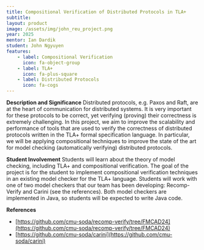 ```yaml
---
title: Compositional Verification of Distributed Protocols in TLA+
subtitle: 
layout: product
image: /assets/img/john_reu_project.png
year: 2025
mentor: Ian Dardik
student: John Ngyuyen
features:
    - label: Compositional Verification
      icon: fa-object-group
    - label: TLA+
      icon: fa-plus-square
    - label: Distributed Protocols
      icon: fa-cogs
---
```


__Description and Significance__
Distributed protocols, e.g. Paxos and Raft, are at the heart of communication for distributed systems. It is very important for these protocols to be correct, yet verifying (proving) their correctness is extremely challenging. In this project, we aim to improve the scalability and performance of tools that are used to verify the correctness of distributed protocols written in the TLA+ formal specification language. In particular, we will be applying compositional techniques to improve the state of the art for model checking (automatically verifying) distributed protocols.

__Student Involvement__
Students will learn about the theory of model checking, including TLA+ and compositional verification. The goal of the project is for the student to implement compositional verification techniques in an existing model checker for the TLA+ language. Students will work with one of two model checkers that our team has been developing: Recomp-Verify and Carini (see the references). Both model checkers are implemented in Java, so students will be expected to write Java code.

__References__
- [https://github.com/cmu-soda/recomp-verify/tree/FMCAD24](https://github.com/cmu-soda/recomp-verify/tree/FMCAD24)
- [https://github.com/cmu-soda/carini](https://github.com/cmu-soda/carini)

